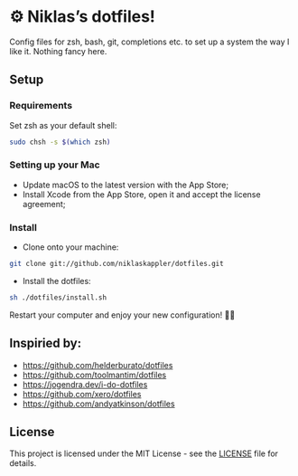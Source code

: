 # ⚙️ Niklas’s dotfiles!
Config files for zsh, bash, git, completions etc. to set up a system the way I like it. Nothing fancy here.


## Setup
### Requirements
Set zsh as your default shell:

```bash
sudo chsh -s $(which zsh)
```

### Setting up your Mac
- Update macOS to the latest version with the App Store;
- Install Xcode from the App Store, open it and accept the license agreement;

### Install
- Clone onto your machine:
```bash
git clone git://github.com/niklaskappler/dotfiles.git
```
- Install the dotfiles:
```bash
sh ./dotfiles/install.sh
```
Restart your computer and enjoy your new configuration! ✌🏻

## Inspiried by:
- https://github.com/helderburato/dotfiles
- https://github.com/toolmantim/dotfiles
- https://jogendra.dev/i-do-dotfiles
- https://github.com/xero/dotfiles
- https://github.com/andyatkinson/dotfiles

## License

This project is licensed under the MIT License - see the [LICENSE](LICENSE) file for details.
